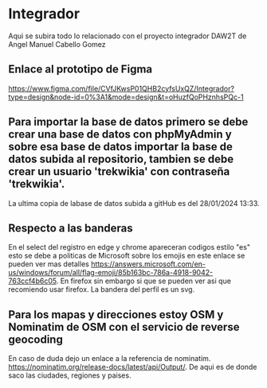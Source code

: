 # Integrador
Aqui se subira todo lo relacionado con el proyecto integrador DAW2T  de Angel Manuel Cabello Gomez

## Enlace al prototipo de Figma

https://www.figma.com/file/CVfJKwsP01QHB2cyfsUxQZ/Integrador?type=design&node-id=0%3A1&mode=design&t=oHuzfQoPHznhsPQc-1


## Para importar la base de datos primero se debe crear una base de datos con phpMyAdmin y sobre esa base de datos importar la base de datos subida al repositorio, tambien se debe crear un usuario 'trekwikia' con contraseña 'trekwikia'.

La ultima copia de labase de datos subida a gitHub es del 28/01/2024 13:33.


## Respecto a las banderas

En el select del registro en edge y chrome apareceran codigos estilo "es" esto se debe a politicas de Microsoft sobre los emojis en este enlace se pueden ver mas detalles https://answers.microsoft.com/en-us/windows/forum/all/flag-emoji/85b163bc-786a-4918-9042-763ccf4b6c05. En firefox sin embargo si que se pueden ver asi que recomiendo usar firefox. La bandera del perfil es un svg. 


## Para los mapas y direcciones estoy OSM y Nominatim de OSM con el servicio de reverse geocoding

En caso de duda dejo un enlace a la referencia de nominatim. https://nominatim.org/release-docs/latest/api/Output/. De aqui es de donde saco las ciudades, regiones y paises.